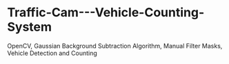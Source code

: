 # Traffic-Cam---Vehicle-Counting-System
OpenCV, Gaussian Background Subtraction Algorithm, Manual Filter Masks, <br>
Vehicle Detection and Counting
